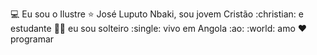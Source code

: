 :computer: Eu sou o Ilustre :star: José Luputo Nbaki, sou jovem Cristão :christian: e estudante :student: eu sou solteiro :single: vivo em Angola :ao: :world: amo :heart: programar
